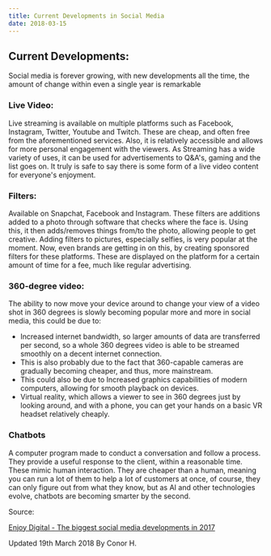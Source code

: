 ```yaml
---
title: Current Developments in Social Media
date: 2018-03-15
---
```


## Current Developments:

Social media is forever growing, with new developments all the time, the amount of change within even a single year is remarkable

### Live Video:

Live streaming is available on multiple platforms such as Facebook, Instagram, Twitter, Youtube and Twitch. These are cheap, and often free from the aforementioned services. Also, it is relatively accessible and allows for more personal engagement with the viewers. As Streaming has a wide variety of uses, it can be used for advertisements to Q&A's, gaming and the list goes on. It truly is safe to say there is some form of a live video content for everyone's enjoyment.

### Filters:

Available on Snapchat, Facebook and Instagram. These filters are additions added to a photo through software that checks where the face is. Using this, it then adds/removes things from/to the photo, allowing people to get creative. Adding filters to pictures, especially selfies, is very popular at the moment. Now, even brands are getting in on this, by creating sponsored filters for these platforms. These are displayed on the platform for a certain amount of time for a fee, much like regular advertising.

### 360-degree video:

The ability to now move your device around to change your view of a video shot in 360 degrees is slowly becoming popular more and more in social media, this could be due to:

*   Increased internet bandwidth, so larger amounts of data are transferred per second, so a whole 360 degrees video is able to be streamed smoothly on a decent internet connection.
*   This is also probably due to the fact that 360-capable cameras are gradually becoming cheaper, and thus, more mainstream.
*   This could also be due to Increased graphics capabilities of modern computers, allowing for smooth playback on devices.
*   Virtual reality, which allows a viewer to see in 360 degrees just by looking around, and with a phone, you can get your hands on a basic VR headset relatively cheaply.

### Chatbots

A computer program made to conduct a conversation and follow a process. They provide a useful response to the client, within a reasonable time. These mimic human interaction. They are cheaper than a human, meaning you can run a lot of them to help a lot of customers at once, of course, they can only figure out from what they know, but as AI and other technologies evolve, chatbots are becoming smarter by the second.

Source:

[Enjoy Digital - The biggest social media developments in 2017](https://www.enjoy-digital.co.uk/news/the-biggest-social-media-developments-in-2017/)

Updated 19th March 2018 By Conor H.
